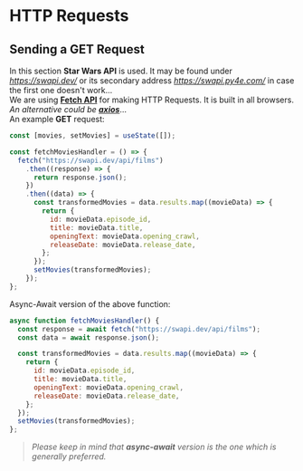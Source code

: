 # HTTP Requests
## Sending a **GET** Request
In this section **Star Wars API** is used. It may be found under *https://swapi.dev/* or its secondary address *https://swapi.py4e.com/* in case the first one doesn't work...  
We are using [**Fetch API**](https://developer.mozilla.org/en-US/docs/Web/API/Fetch_API) for making HTTP Requests. It is built in all browsers. *An alternative could be [**axios**](https://axios-http.com/docs/intro)*...  
An example **GET** request:
```javascript
const [movies, setMovies] = useState([]);

const fetchMoviesHandler = () => {
  fetch("https://swapi.dev/api/films")
    .then((response) => {
      return response.json();
    })
    .then((data) => {
      const transformedMovies = data.results.map((movieData) => {
        return {
          id: movieData.episode_id,
          title: movieData.title,
          openingText: movieData.opening_crawl,
          releaseDate: movieData.release_date,
        };
      });
      setMovies(transformedMovies);
    });
};
```
Async-Await version of the above function:
```javascript
async function fetchMoviesHandler() {
  const response = await fetch("https://swapi.dev/api/films");
  const data = await response.json();

  const transformedMovies = data.results.map((movieData) => {
    return {
      id: movieData.episode_id,
      title: movieData.title,
      openingText: movieData.opening_crawl,
      releaseDate: movieData.release_date,
    };
  });
  setMovies(transformedMovies);
};
```
> *Please keep in mind that **async-await** version is the one which is generally preferred.*